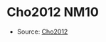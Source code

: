 <a name="material" />

# Cho2012 NM10
<script type="application/ld+json">
  {
    "@context": "https://schema.org/",
    "@type": "ChemicalSubstance",
    "http://purl.org/dc/terms/conformsTo":
      {
        "@type": "CreativeWork",
        "@id": "https://bioschemas.org/profiles/ChemicalSubstance/0.4-RELEASE/"
      },
    "@id": "https://egonw.github.io/nanowiki/nanowiki197.html#material",
    "name": "Cho2012 NM10",
    "sameAs": "http://127.0.0.1/mediawiki/index.php/Special:URIResolver/Cho2012_NM10"
  }
</script>


* Source: [Cho2012](http://127.0.0.1/mediawiki/index.php/Special:URIResolver/Cho2012)
